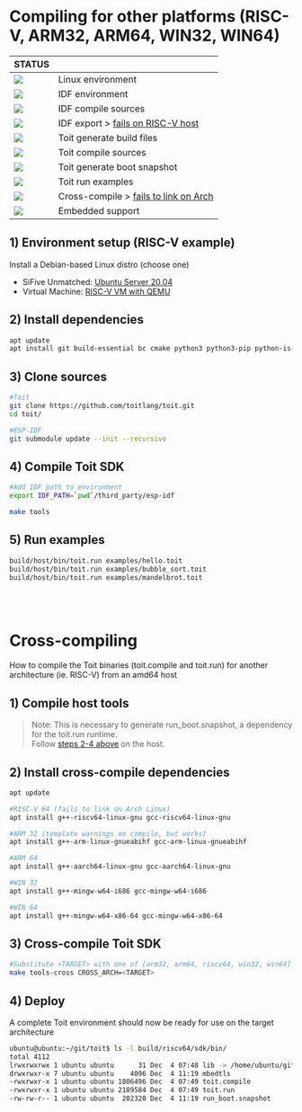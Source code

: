 # Compiling for other platforms (RISC-V, ARM32, ARM64, WIN32, WIN64)

| STATUS | |
| ------------- | ------------- |
| ![](https://img.shields.io/static/v1?label=&message=SUCCESS&color=green) | Linux environment |
| ![](https://img.shields.io/static/v1?label=&message=SUCCESS&color=green) | IDF environment |
| ![](https://img.shields.io/static/v1?label=&message=SUCCESS&color=green) | IDF compile sources |
| ![](https://img.shields.io/static/v1?label=&message=FAILURE&color=red) | IDF export > [fails on RISC-V host](https://github.com/dsobotta/toit/issues/4) |
| ![](https://img.shields.io/static/v1?label=&message=SUCCESS&color=green)| Toit generate build files |
| ![](https://img.shields.io/static/v1?label=&message=SUCCESS&color=green) | Toit compile sources |
| ![](https://img.shields.io/static/v1?label=&message=SUCCESS&color=green)| Toit generate boot snapshot |
| ![](https://img.shields.io/static/v1?label=&message=SUCCESS&color=green) | Toit run examples |
| ![](https://img.shields.io/static/v1?label=&message=PARTIAL&color=yellow) | Cross-compile > [fails to link on Arch](https://github.com/dsobotta/toit/issues/6)|
| ![](https://img.shields.io/static/v1?label=&message=TODO&color=orange) | Embedded support |


## 1) Environment setup (RISC-V example)
Install a Debian-based Linux distro (choose one)
- SiFive Unmatched: [Ubuntu Server 20.04](https://ubuntu.com/tutorials/how-to-install-ubuntu-on-risc-v-hifive-boards#1-overview)
- Virtual Machine: [RISC-V VM with QEMU](https://colatkinson.site/linux/riscv/2021/01/27/riscv-qemu/)

## 2) Install dependencies
``` sh
apt update
apt install git build-essential bc cmake python3 python3-pip python-is-python3 libffi-dev libssl-dev cargo golang ninja-build
```

## 3) Clone sources 
``` sh
#Toit
git clone https://github.com/toitlang/toit.git
cd toit/

#ESP-IDF
git submodule update --init --recursive
```

## 4) Compile Toit SDK
``` sh
#Add IDF path to environment
export IDF_PATH=`pwd`/third_party/esp-idf

make tools
```

## 5) Run examples
``` sh
build/host/bin/toit.run examples/hello.toit
build/host/bin/toit.run examples/bubble_sort.toit
build/host/bin/toit.run examples/mandelbrot.toit
```
</br>
</br>

# Cross-compiling
How to compile the Toit binaries (toit.compile and toit.run) for another architecture (ie. RISC-V) from an amd64 host

## 1) Compile host tools
>Note: This is necessary to generate run_boot.snapshot, a dependency for the toit.run runtime. </br> 
Follow [steps 2-4 above](README_OTHERPLATFORMS.md#2-install-dependencies) on the host.

## 2) Install cross-compile dependencies
``` sh
apt update

#RISC-V 64 (fails to link on Arch Linux)
apt install g++-riscv64-linux-gnu gcc-riscv64-linux-gnu

#ARM 32 (template warnings on compile, but works)
apt install g++-arm-linux-gnueabihf gcc-arm-linux-gnueabihf

#ARM 64
apt install g++-aarch64-linux-gnu gcc-aarch64-linux-gnu

#WIN 32
apt install g++-mingw-w64-i686 gcc-mingw-w64-i686

#WIN 64
apt install g++-mingw-w64-x86-64 gcc-mingw-w64-x86-64
```

## 3) Cross-compile Toit SDK
``` sh
#Substitute <TARGET> with one of [arm32, arm64, riscv64, win32, win64]
make tools-cross CROSS_ARCH=<TARGET>
```

## 4) Deploy
A complete Toit environment should now be ready for use on the target architecture
``` sh
ubuntu@ubuntu:~/git/toit$ ls -l build/riscv64/sdk/bin/
total 4112
lrwxrwxrwx 1 ubuntu ubuntu      31 Dec  4 07:48 lib -> /home/ubuntu/git/toit/lib
drwxrwxr-x 7 ubuntu ubuntu    4096 Dec  4 11:19 mbedtls
-rwxrwxr-x 1 ubuntu ubuntu 1806496 Dec  4 07:49 toit.compile
-rwxrwxr-x 1 ubuntu ubuntu 2189584 Dec  4 07:49 toit.run
-rw-rw-r-- 1 ubuntu ubuntu  202320 Dec  4 11:19 run_boot.snapshot
```
</br>
</br>
